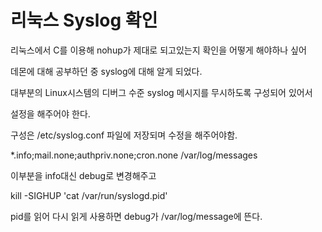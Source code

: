 # 리눅스 Syslog 확인



리눅스에서 C를 이용해 nohup가 제대로 되고있는지 확인을 어떻게 해야하나 싶어 

데몬에 대해 공부하던 중 syslog에 대해 알게 되었다.



대부분의 Linux시스템의 디버그 수준 syslog 메시지를 무시하도록 구성되어 있어서

설정을 해주어야 한다.



구성은 /etc/syslog.conf 파일에 저장되며 수정을 해주어야함.



*.info;mail.none;authpriv.none;cron.none        /var/log/messages



이부분을 info대신 debug로 변경해주고

kill -SIGHUP 'cat /var/run/syslogd.pid'



pid를 읽어 다시 읽게 사용하면 debug가 /var/log/message에 뜬다.
